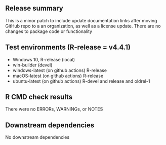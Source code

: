 ## Release summary
This is a minor patch to include update documentation links after moving GitHub repo to a an organization, as well as a license update. There are no changes to package code or functionality

## Test environments (R-release = v4.4.1)
* Windows 10, R-release (local)
* win-builder (devel)
* windows-latest (on github actions) R-release
* macOS-latest (on github actions) R-release
* ubuntu-latest (on github actions) R-devel and release and oldrel-1

## R CMD check results
There were no ERRORs, WARNINGs, or NOTES

## Downstream dependencies
No downstream dependencies
